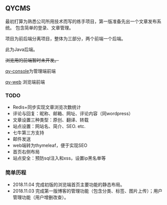 ## QYCMS

最初打算为熟悉公司所用技术而写的练手项目，第一版准备先出一个文章发布系统。
包含简单的登录、文章管理。

项目为前后端分离项目，整体为三部分，两个前端一个后端。

此为Java后端。

~~浏览用的前端暂时未开发。~~

[qy-console](https://github.com/iwinder/qy-console.git)为管理端前端

[qy-web](https://github.com/iwinder/qy-web.git) 浏览端前端

### TODO
- Redis+同步实现文章浏览次数统计
- 评论与回复：昵称、邮箱、网址、评论内容（同wordpress）
- 文章设置三种类型：原创、翻译、转载
- 站点设置：网站名、简介、SEO. etc.
- 七牛第三方支持
- 邮件发送
- web端转为thymeleaf，便于实现SEO
- 首页右侧布局
- 站点安全：预防sql注入和xss，设置ip黑名单等 

### 简单历程
- 2018.11.04  完成初版的浏览端首页主要功能的静态布局。
- 2018.11.03 完成第一版博客的管理功能（包含分类、标签、图片上传）；用户管理功能（用户增删改查）。



